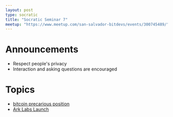 ```yaml
---
layout: post
type: socratic
title: "Socratic Seminar 7"
meetup: "https://www.meetup.com/san-salvador-bitdevs/events/300745489/"
---
```


# Announcements

- Respect people's privacy
- Interaction and asking questions are encouraged

# Topics

- [bitcoin precarious position](https://bluematt.bitcoin.ninja/2024/05/11/bitcoins-precarious-position/)
- [Ark Labs Launch](https://blog.arklabs.to/introducing-ark-labs-a-new-venture-to-bring-seamless-and-scalable-payments-to-bitcoin-811388c0001b)
